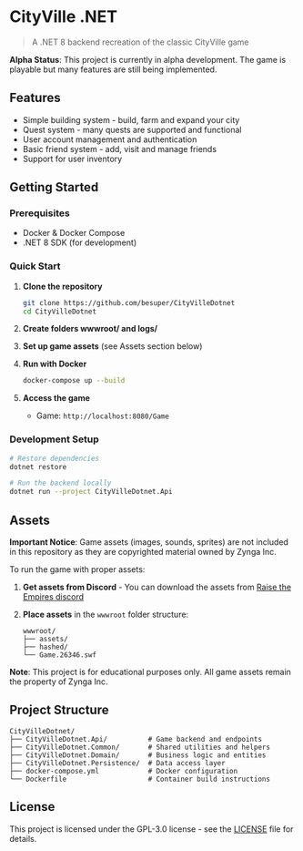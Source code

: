 # CityVille .NET
> A .NET 8 backend recreation of the classic CityVille game

**Alpha Status**: This project is currently in alpha development. The game is playable but many features are still being implemented.

## Features

-   Simple building system - build, farm and expand your city
-   Quest system - many quests are supported and functional
-   User account management and authentication
-   Basic friend system - add, visit and manage friends
-   Support for user inventory

## Getting Started

### Prerequisites
-   Docker & Docker Compose
-   .NET 8 SDK (for development)

### Quick Start

1.  **Clone the repository**
    ```bash
    git clone https://github.com/besuper/CityVilleDotnet
    cd CityVilleDotnet
    ```

2.  **Create folders wwwroot/ and logs/**
3.  **Set up game assets** (see Assets section below)

4.  **Run with Docker**

    ```bash
    docker-compose up --build
    ```

5.  **Access the game**

    -   Game: `http://localhost:8080/Game`

### Development Setup

```bash
# Restore dependencies
dotnet restore

# Run the backend locally
dotnet run --project CityVilleDotnet.Api
```

## Assets

**Important Notice**: Game assets (images, sounds, sprites) are not included in this repository as they are copyrighted material owned by Zynga Inc.

To run the game with proper assets:

1.  **Get assets from Discord** - You can download the assets from [Raise the Empires discord](https://discord.gg/xrNE6Hg)
2.  **Place assets** in the `wwwroot` folder structure:

    ```
    wwwroot/
    ├── assets/
    ├── hashed/
    └── Game.26346.swf
    ```


**Note**: This project is for educational purposes only. All game assets remain the property of Zynga Inc.

## Project Structure

```
CityVilleDotnet/
├── CityVilleDotnet.Api/          # Game backend and endpoints
├── CityVilleDotnet.Common/       # Shared utilities and helpers
├── CityVilleDotnet.Domain/       # Business logic and entities
├── CityVilleDotnet.Persistence/  # Data access layer
├── docker-compose.yml            # Docker configuration
└── Dockerfile                    # Container build instructions

```

## License

This project is licensed under the GPL-3.0 license - see the [LICENSE](https://github.com/besuper/CityVilleDotnet/blob/main/LICENSE) file for details.